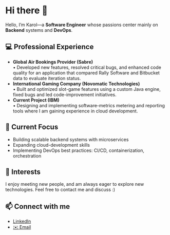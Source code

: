 # Hi there 👋

Hello, I’m Karol—a **Software Engineer** whose passions center mainly on **Backend** systems and **DevOps**.

## 💻 Professional Experience
- **Global Air Bookings Provider (Sabre)**  
  • Developed new features, resolved critical bugs, and enhanced code quality for an application that compared Rally Software and Bitbucket data to evaluate iteration status. 
- **International Gaming Company (Novomatic Technologies)**  
  • Built and optimized slot-game features using a custom Java engine, fixed bugs and led code-improvement initiatives.
- **Current Project (IBM)**  
  • Designing and implementing software-metrics metering and reporting tools where I am gaining experience in cloud development.

## 🎯 Current Focus
- Building scalable backend systems with microservices  
- Expanding cloud-development skills  
- Implementing DevOps best practices: CI/CD, containerization, orchestration

## 🚀 Interests
I enjoy meeting new people, and am always eager to explore new technologies. Feel free to contact me and discuss :)

## 📫 Connect with me
- [LinkedIn](http://linkedin.com/in/karolmatoga/)  
- [✉️ Email](mailto:kmat962@gmail.com)

